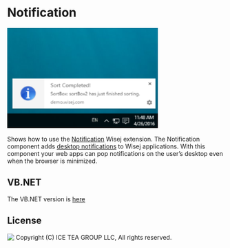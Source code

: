 Notification
====

<img src="../Support/Images/Notification.png" width="350" height="233">

Shows how to use the [Notification](https://github.com/iceteagroup/wisej-extensions/tree/2.2/Wisej.Web.Ext.Notification) Wisej extension. 
The Notification component adds [desktop notifications](https://developer.mozilla.org/en-US/docs/Web/API/notification) to Wisej applications. With this component your web apps can pop notifications on the user’s desktop even when the browser is minimized.

VB.NET
------
The VB.NET version is [here](https://github.com/iceteagroup/wisej-examples-vb/tree/main/Notification)

License
-------
<img src="http://iceteagroup.com/wp-content/uploads/2017/01/Square-64x64-trasp.png" height="20" align="top"> Copyright (C) ICE TEA GROUP LLC, All rights reserved.
